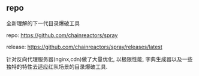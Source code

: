 ## repo

全新理解的下一代目录爆破工具

repo: https://github.com/chainreactors/spray

release: https://github.com/chainreactors/spray/releases/latest

针对反向代理服务器(nginx,cdn)做了大量优化, 以极限性能, 字典生成器以及一些独特的特性去适应红队场景的目录爆破工具.